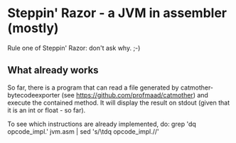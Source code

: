 # Steppin' Razor - a JVM in assembler (mostly)

Rule one of Steppin' Razor: don't ask why. ;-)

## What already works

So far, there is a program that can read a file generated by catmother-bytecodeexporter (see https://github.com/profmaad/catmother) and execute the contained method. It will display the result on stdout (given that it is an int or float - so far).

To see which instructions are already implemented, do:
    grep 'dq opcode_impl\.' jvm.asm | sed 's/\tdq opcode_impl\.//'

